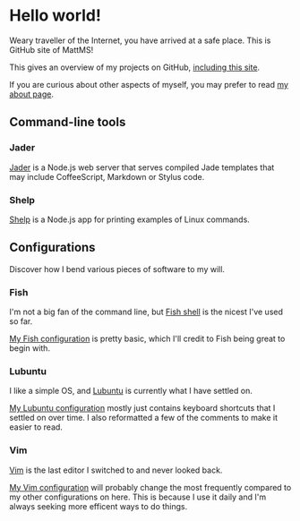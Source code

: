# Hello world!

Weary traveller of the Internet, you have arrived at a safe place.
This is GitHub site of MattMS!

This gives an overview of my projects on GitHub,
[including this site](https://github.com/MattMS/mattms.github.io).

If you are curious about other aspects of myself, you may prefer to read
[my about page](http://about.mattms.info/).


## Command-line tools

### Jader

[Jader](https://github.com/MattMS/jader#jader---jade-server) is a
Node.js web server that serves compiled Jade templates that may include
CoffeeScript, Markdown or Stylus code.


### Shelp

[Shelp](https://github.com/MattMS/shelp#shell-help) is a Node.js app for
printing examples of Linux commands.


## Configurations

Discover how I bend various pieces of software to my will.


### Fish

I'm not a big fan of the command line, but [Fish shell](http://fishshell.com/)
is the nicest I've used so far.

[My Fish configuration](https://github.com/MattMS/my-fish-config)
is pretty basic, which I'll credit to Fish being great to begin with.


### Lubuntu

I like a simple OS, and [Lubuntu](http://lubuntu.net/) is currently what I have
settled on.

[My Lubuntu configuration](https://github.com/MattMS/my-lubuntu-config)
mostly just contains keyboard shortcuts that I settled on over time.
I also reformatted a few of the comments to make it easier to read.


### Vim

[Vim](http://www.vim.org/) is the last editor I switched to and never looked
back.

[My Vim configuration](https://github.com/MattMS/my-vim-config)
will probably change the most frequently compared to my other configurations on
here.
This is because I use it daily and I'm always seeking more efficent ways to do
things.
